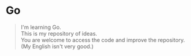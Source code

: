 # Go
> I'm learning Go.<br>
> This is my repository of ideas.<br>
> You are welcome to access the code and improve the repository.<br>
> (My English isn't very good.)<br>
